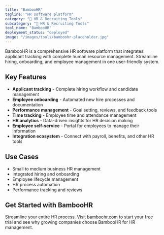 ```yaml
---
title: "BambooHR"
tagline: "HR software platform"
category: "👥 HR & Recruiting Tools"
subcategory: "👥 HR & Recruiting Tools"
tool_name: "BambooHR"
deployment_status: "deployed"
image: "/images/tools/bamboohr-placeholder.jpg"
---
```

BambooHR is a comprehensive HR software platform that integrates applicant tracking with complete human resource management. Streamline hiring, onboarding, and employee management in one user-friendly system.

## Key Features

- **Applicant tracking** - Complete hiring workflow and candidate management
- **Employee onboarding** - Automated new hire processes and documentation
- **Performance management** - Goal setting, reviews, and feedback tools
- **Time tracking** - Employee time and attendance management
- **HR analytics** - Data-driven insights for HR decision making
- **Employee self-service** - Portal for employees to manage their information
- **Integration ecosystem** - Connect with payroll, benefits, and other HR tools

## Use Cases

- Small to medium business HR management
- Integrated hiring and onboarding
- Employee lifecycle management
- HR process automation
- Performance tracking and reviews

## Get Started with BambooHR

Streamline your entire HR process. Visit [bamboohr.com](https://www.bamboohr.com) to start your free trial and see why growing companies choose BambooHR for HR management.
